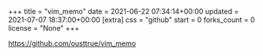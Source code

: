 +++
title = "vim_memo"
date = 2021-06-22 07:34:14+00:00
updated = 2021-07-07 18:37:00+00:00
[extra]
css = "github"
start = 0
forks_count = 0
license = "None"
+++

<https://github.com/ousttrue/vim_memo>


